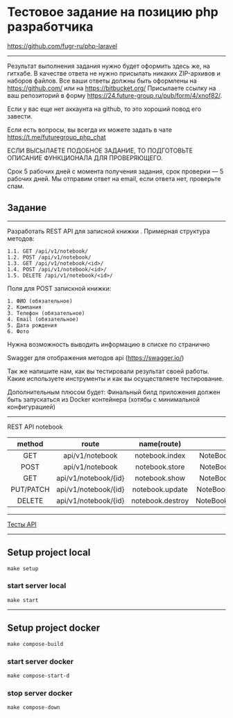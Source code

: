 # Тестовое задание на позицию php разработчика
https://github.com/fugr-ru/php-laravel
***
Результат выполнения задания нужно будет оформить здесь же, на гитхабе. В качестве ответа не нужно присылать никаких ZIP-архивов и наборов файлов. Все ваши ответы должны быть оформлены на https://github.com/ или на https://bitbucket.org/ Присылаете ссылку на ваш репозиторий в форму https://24.future-group.ru/pub/form/4/xnof82/.

Если у вас еще нет аккаунта на github, то это хороший повод его завести.

Если есть вопросы, вы всегда их можете задать в чате https://t.me/futuregroup_php_chat

ЕСЛИ ВЫСЫЛАЕТЕ ПОДОБНОЕ ЗАДАНИЕ, ТО ПОДГОТОВЬТЕ ОПИСАНИЕ ФУНКЦИОНАЛА ДЛЯ ПРОВЕРЯЮЩЕГО.

Срок 5 рабочих дней с момента получения задания, срок проверки — 5 рабочих дней. Мы отправим ответ на email, если ответа нет, проверьте спам.

## Задание
***
Разработать REST API для записной книжки . Примерная структура методов:
```shell
1.1. GET /api/v1/notebook/
1.2. POST /api/v1/notebook/
1.3. GET /api/v1/notebook/<id>/
1.4. POST /api/v1/notebook/<id>/
1.5. DELETE /api/v1/notebook/<id>/
```
Поля для POST запискной книжки:
```shell
1. ФИО (обязательное)
2. Компания
3. Телефон (обязательное)
4. Email (обязательное)
5. Дата рождения
6. Фото
```
Нужна возможность выводить информацию в списке по странично

Swagger для отображения методов api (https://swagger.io/)

Так же напишите нам, как вы тестировали результат своей работы. Какие используете инструменты и как вы осуществляете тестирование.

Дополнительным плюсом будет: Финальный билд приложения должен быть запускаться из Docker контейнера (хотябы с минимальной конфигурацией)
***
REST API notebook

| **method** 	 |    **route**      	    | **name(route)** 	  |    **Controller**       	    |
|:------------:|:----------------------:|:------------------:|:----------------------------:|
|   GET    	   |  api/v1/notebook   	   | notebook.index  	  | NoteBookController@index  	  |
|  POST    	   |  api/v1/notebook   	   | notebook.store  	  | NoteBookController@store  	  |
|   GET    	   | api/v1/notebook/{id} 	 |  notebook.show  	  |  NoteBookController@show  	  |
| PUT/PATCH 	  | api/v1/notebook/{id} 	 | notebook.update 	  | NoteBookController@update 	  |
|  DELETE   	  | api/v1/notebook/{id} 	 | notebook.destroy 	 | NoteBookController@destroy 	 |

***

[Тесты API](https://github.com/AslanAV/future-test/blob/main/tests/Feature/NotebookTest.php)

***


## Setup project local

```shell
make setup
```

### start server local
```shell
make start
```

***

## Setup project docker
```shell
make compose-build
```

### start server docker
```shell
make compose-start-d
```

### stop server docker
```shell
make compose-down
```
